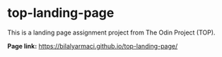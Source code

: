 # top-landing-page
This is a landing page assignment project from The Odin Project (TOP).

<b>Page link:</b> https://bilalyarmaci.github.io/top-landing-page/
